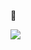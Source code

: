   👋

 [<img src="https://user-images.githubusercontent.com/96829831/207168099-f5215685-b5c1-42fc-9507-e82f334c7c65.png">](https://www.bacqueyrisses.dev)
